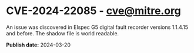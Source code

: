 # CVE-2024-22085 - cve@mitre.org

An issue was discovered in Elspec G5 digital fault recorder versions 1.1.4.15 and before. The shadow file is world readable.

**Publish date:** 2024-03-20

